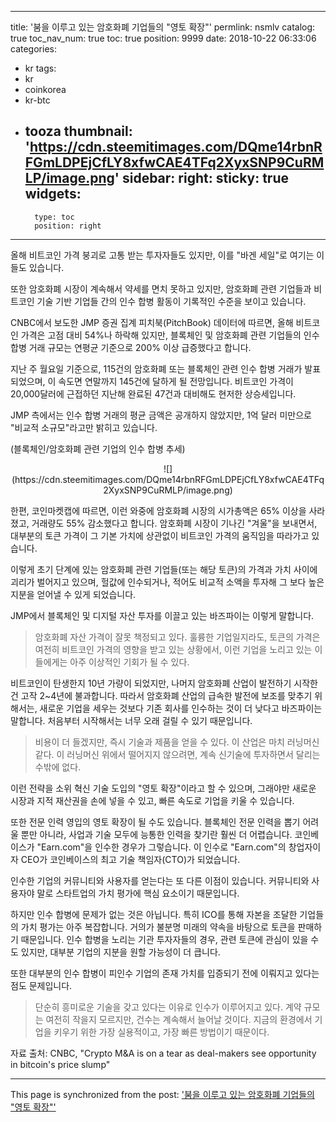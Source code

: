 
---
title: '붐을 이루고 있는 암호화폐 기업들의  "영토 확장"'
permlink: nsmlv
catalog: true
toc_nav_num: true
toc: true
position: 9999
date: 2018-10-22 06:33:06
categories:
- kr
tags:
- kr
- coinkorea
- kr-btc
- tooza
thumbnail: 'https://cdn.steemitimages.com/DQme14rbnRFGmLDPEjCfLY8xfwCAE4TFq2XyxSNP9CuRMLP/image.png'
sidebar:
    right:
        sticky: true
widgets:
    -
        type: toc
        position: right
---


올해 비트코인 가격 붕괴로 고통 받는 투자자들도 있지만, 이를  "바겐 세일"로 여기는 이들도 있습니다. 

또한 암호화폐 시장이 계속해서 약세를 면치 못하고 있지만, 암호화폐 관련 기업들과 비트코인 기술 기반 기업들 간의 인수 합병 활동이 기록적인 수준을 보이고 있습니다.

CNBC에서 보도한 JMP 증권 집계 피치북(PitchBook) 데이터에 따르면, 올해 비트코인 가격은 고점 대비 54%나 하락해 있지만, 블록체인 및 암호화폐 관련 기업들의 인수 합병 거래 규모는 연평균 기준으로 200% 이상 급증했다고 합니다. 

지난 주 월요일 기준으로, 115건의 암호화폐 또는 블록체인 관련 인수 합병 거래가 발표되었으며, 이 속도면 연말까지 145건에 달하게 될 전망입니다. 비트코인 가격이 20,000달러에 근접하던 지난해 완료된 47건과 대비해도 현저한 상승세입니다.

JMP 측에서는 인수 합병 거래의 평균 금액은 공개하지 않았지만, 1억 달러 미만으로 "비교적 소규모"라고만 밝히고 있습니다.

(블록체인/암호화폐 관련 기업의 인수 합병 추세)
<center>
![](https://cdn.steemitimages.com/DQme14rbnRFGmLDPEjCfLY8xfwCAE4TFq2XyxSNP9CuRMLP/image.png)
</center>

한편, 코인마켓캡에 따르면, 이런 와중에 암호화폐 시장의 시가총액은 65% 이상을 사라졌고, 거래량도 55% 감소했다고 합니다. 암호화폐 시장이 기나긴 "겨울"을 보내면서, 대부분의 토큰 가격이 그 기본 가치에 상관없이 비트코인 가격의 움직임을 따라가고 있습니다.

이렇게 초기 단계에 있는 암호화폐 관련 기업들(또는 해당 토큰)의 가격과 가치 사이에 괴리가 벌어지고 있으며, 헐값에 인수되거나, 적어도 비교적 소액을 투자해 그 보다 높은 지분을 얻어낼 수 있게 되었습니다.

JMP에서 블록체인 및 디지털 자산 투자를 이끌고 있는 바즈파이는 이렇게 말합니다.

>암호화폐 자산 가격이 잘못 책정되고 있다. 훌륭한 기업일지라도, 토큰의 가격은 여전히 비트코인 가격의 영향을 받고 있는 상황에서, 이런 기업을 노리고 있는 이들에게는 아주 이상적인 기회가 될 수 있다.

비트코인이 탄생한지 10년 가량이 되었지만, 나머지 암호화폐 산업이 발전하기 시작한 건 고작 2~4년에 불과합니다. 따라서 암호화폐 산업의 급속한 발전에 보조를 맞추기 위해서는, 새로운 기업을 세우는 것보다 기존 회사를 인수하는 것이 더 낮다고 바즈파이는 말합니다. 처음부터 시작해서는 너무 오래 걸릴 수 있기 때문입니다.

>비용이 더 들겠지만, 즉시 기술과 제품을 얻을 수 있다. 이 산업은 마치 러닝머신 같다.  이 러닝머신 위에서 떨어지지 않으려면, 계속 신기술에 투자하면서 달리는 수밖에 없다.

이런 전략을 소위 혁신 기술 도입의 "영토 확장"이라고 할 수 있으며, 그래야만 새로운 시장과 지적 재산권을 손에 넣을 수 있고, 빠른 속도로 기업을 키울 수 있습니다.

또한 전문 인력 영입의 영토 확장이 될 수도 있습니다. 블록체인 전문 인력을 뽑기 어려울 뿐만 아니라, 사업과 기술 모두에 능통한 인력을 찾기란 훨씬 더 어렵습니다. 코인베이스가 "Earn.com"을 인수한 경우가 그렇습니다. 이 인수로 "Earn.com"의 창업자이자 CEO가 코인베이스의  최고 기술 책임자(CTO)가 되었습니다.

인수한 기업의 커뮤니티와 사용자를 얻는다는 또 다른 이점이 있습니다. 커뮤니티와 사용자야 말로 스타트업의 가치 평가에 핵심 요소이기 때문입니다.

하지만 인수 합병에 문제가 없는 것은 아닙니다. 특히 ICO를 통해 자본을 조달한 기업들의 가치 평가는 아주 복잡합니다. 거의가 불분명 미래의 약속을 바탕으로 토큰을 판매하기 때문입니다. 인수 합병을 노리는 기관 투자자들의 경우, 관련 토큰에 관심이 있을 수도 있지만, 대부분 기업의 지분을 원할 가능성이 더 큽니다.

또한 대부분의 인수 합병이 피인수 기업의 존재 가치를 입증되기 전에 이뤄지고 있다는 점도 문제입니다. 

>단순히 흥미로운 기술을 갖고 있다는 이유로 인수가 이루어지고 있다. 계약 규모는 여전히 작을지 모르지만, 건수는 계속해서 늘어날 것이다. 지금의 환경에서 기업을 키우기 위한 가장  실용적이고, 가장 빠른 방법이기 때문이다.

자료 출처: CNBC, "Crypto M&A is on a tear as deal-makers see opportunity in bitcoin's price slump"

- - -

This page is synchronized from the post: ['붐을 이루고 있는 암호화폐 기업들의  "영토 확장"'](https://steemit.com/@pius.pius/nsmlv)
